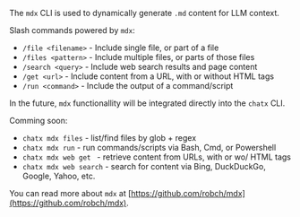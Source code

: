 The `mdx` CLI is used to dynamically generate `.md` content for LLM context.

Slash commands powered by `mdx`:  
- `/file <filename>` - Include single file, or part of a file  
- `/files <pattern>` - Include multiple files, or parts of those files  
- `/search <query>` - Include web search results and page content  
- `/get <url>` - Include content from a URL, with or without HTML tags  
- `/run <command>` - Include the output of a command/script  

In the future, `mdx` functionallity will be integrated directly into the `chatx` CLI.

Comming soon:  
- `chatx mdx files` - list/find files by glob + regex  
- `chatx mdx run` - run commands/scripts via Bash, Cmd, or Powershell  
- `chatx mdx web get ` - retrieve content from URLs, with or wo/ HTML tags  
- `chatx mdx web search` - search for content via Bing, DuckDuckGo, Google, Yahoo, etc.  

You can read more about `mdx` at [https://github.com/robch/mdx](https://github.com/robch/mdx).  
